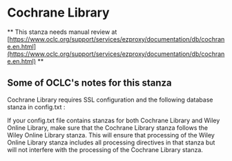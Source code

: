 # Cochrane Library
** This stanza needs manual review at [https://www.oclc.org/support/services/ezproxy/documentation/db/cochrane.en.html](https://www.oclc.org/support/services/ezproxy/documentation/db/cochrane.en.html) **

## Some of OCLC's notes for this stanza

Cochrane Library requires SSL configuration and the following database stanza in config.txt :

If your config.txt file contains stanzas for both Cochrane Library and Wiley Online Library, make sure that the Cochrane Library stanza follows the Wiley Online Library stanza. This will ensure that processing of the Wiley Online Library stanza includes all processing directives in that stanza but will not interfere with the processing of the Cochrane Library stanza.
